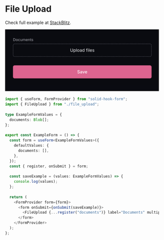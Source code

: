 # File Upload

Check full example at [StackBlitz](https://stackblitz.com/edit/solidjs-templates-jhhjanak?file=src%2Fexample_form%2Fexample_form.tsx).

<p align="center">
  <img width="600" src="_images/file_upload.png" />
</p>

```typescript
import { useForm, FormProvider } from "solid-hook-form";
import { FileUpload } from "./file_upload";

type ExampleFormValues = {
  documents: Blob[];
};

export const ExampleForm = () => {
  const form = useForm<ExampleFormValues>({
    defaultValues: {
      documents: [],
    },
  });
  const { register, onSubmit } = form;

  const saveExample = (values: ExampleFormValues) => {
    console.log(values);
  };

  return (
    <FormProvider form={form}>
      <form onSubmit={onSubmit(saveExample)}>
        <FileUpload {...register("documents")} label="Documents" multiple accept="image/*,.pdf" />
      </form>
    </FormProvider>
  );
};
```
